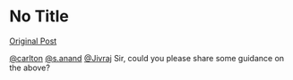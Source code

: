 # No Title

[Original Post](https://discourse.onlinedegree.iitm.ac.in/t/164277/93)

<p><a class="mention" href="/u/carlton">@carlton</a> <a class="mention" href="/u/s.anand">@s.anand</a> <a class="mention" href="/u/jivraj">@Jivraj</a>  Sir, could you please share some guidance on the above?</p>